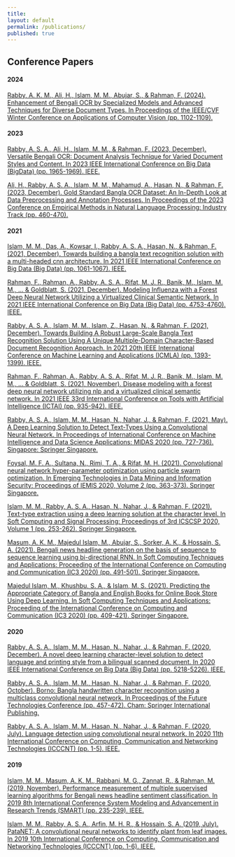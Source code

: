 ```yaml
---
title:
layout: default
permalink: /publications/
published: true
---
```


<!-- ## Journal Papers-->


## Conference Papers

#### 2024
[Rabby, A. K. M., Ali, H., Islam, M. M., Abujar, S., & Rahman, F. (2024). Enhancement of Bengali OCR by Specialized Models and Advanced Techniques for Diverse Document Types. In Proceedings of the IEEE/CVF Winter Conference on Applications of Computer Vision (pp. 1102-1109).](https://openaccess.thecvf.com/content/WACV2024W/WVLL/html/Rabby_Enhancement_of_Bengali_OCR_by_Specialized_Models_and_Advanced_Techniques_WACVW_2024_paper.html)

#### 2023


[Rabby, A. S. A., Ali, H., Islam, M. M., & Rahman, F. (2023, December). Versatile Bengali OCR: Document Analysis Technique for Varied Document Styles and Content. In 2023 IEEE International Conference on Big Data (BigData) (pp. 1965-1969). IEEE.](https://ieeexplore.ieee.org/abstract/document/10386582)


[Ali, H., Rabby, A. S. A., Islam, M. M., Mahamud, A., Hasan, N., & Rahman, F. (2023, December). Gold Standard Bangla OCR Dataset: An In-Depth Look at Data Preprocessing and Annotation Processes. In Proceedings of the 2023 Conference on Empirical Methods in Natural Language Processing: Industry Track (pp. 460-470).](https://aclanthology.org/2023.emnlp-industry.44/)

#### 2021
[Islam, M. M., Das, A., Kowsar, I., Rabby, A. S. A., Hasan, N., & Rahman, F. (2021, December). Towards building a bangla text recognition solution with a multi-headed cnn architecture. In 2021 IEEE International Conference on Big Data (Big Data) (pp. 1061-1067). IEEE.](https://ieeexplore.ieee.org/abstract/document/9671653)

[Rahman, F., Rahman, A., Rabby, A. S. A., Rifat, M. J. R., Banik, M., Islam, M. M., ... & Goldblatt, S. (2021, December). Modeling Influenza with a Forest Deep Neural Network Utilizing a Virtualized Clinical Semantic Network. In 2021 IEEE International Conference on Big Data (Big Data) (pp. 4753-4760). IEEE.](https://ieeexplore.ieee.org/abstract/document/9671507)

[Rabby, A. S. A., Islam, M. M., Islam, Z., Hasan, N., & Rahman, F. (2021, December). Towards Building A Robust Large-Scale Bangla Text Recognition Solution Using A Unique Multiple-Domain Character-Based Document Recognition Approach. In 2021 20th IEEE International Conference on Machine Learning and Applications (ICMLA) (pp. 1393-1399). IEEE.](https://ieeexplore.ieee.org/abstract/document/9680139)

[Rahman, F., Rahman, A., Rabby, A. S. A., Rifat, M. J. R., Banik, M., Islam, M. M., ... & Goldblatt, S. (2021, November). Disease modeling with a forest deep neural network utilizing nlp and a virtualized clinical semantic network. In 2021 IEEE 33rd International Conference on Tools with Artificial Intelligence (ICTAI) (pp. 935-942). IEEE.](https://ieeexplore.ieee.org/abstract/document/9643218)


[Rabby, A. S. A., Islam, M. M., Hasan, N., Nahar, J., & Rahman, F. (2021, May). A Deep Learning Solution to Detect Text-Types Using a Convolutional Neural Network. In Proceedings of International Conference on Machine Intelligence and Data Science Applications: MIDAS 2020 (pp. 727-736). Singapore: Springer Singapore.](https://link.springer.com/chapter/10.1007/978-981-33-4087-9_58)


[Foysal, M. F. A., Sultana, N., Rimi, T. A., & Rifat, M. H. (2021). Convolutional neural network hyper-parameter optimization using particle swarm optimization. In Emerging Technologies in Data Mining and Information Security: Proceedings of IEMIS 2020, Volume 2 (pp. 363-373). Springer Singapore.](https://link.springer.com/chapter/10.1007/978-981-33-4367-2_35)

[Islam, M. M., Rabby, A. S. A., Hasan, N., Nahar, J., & Rahman, F. (2021). Text-type extraction using a deep learning solution at the character level. In Soft Computing and Signal Processing: Proceedings of 3rd ICSCSP 2020, Volume 1 (pp. 253-262). Springer Singapore.](https://link.springer.com/chapter/10.1007/978-981-33-6912-2_23)


[Masum, A. K. M., Majedul Islam, M., Abujar, S., Sorker, A. K., & Hossain, S. A. (2021). Bengali news headline generation on the basis of sequence to sequence learning using bi-directional RNN. In Soft Computing Techniques and Applications: Proceeding of the International Conference on Computing and Communication (IC3 2020) (pp. 491-501). Springer Singapore.](https://link.springer.com/chapter/10.1007/978-981-15-7394-1_45)

[Majedul Islam, M., Khushbu, S. A., & Islam, M. S. (2021). Predicting the Appropriate Category of Bangla and English Books for Online Book Store Using Deep Learning. In Soft Computing Techniques and Applications: Proceeding of the International Conference on Computing and Communication (IC3 2020) (pp. 409-421). Springer Singapore.]( https://link.springer.com/chapter/10.1007/978-981-15-7394-1_39 )

#### 2020

[Rabby, A. S. A., Islam, M. M., Hasan, N., Nahar, J., & Rahman, F. (2020, December). A novel deep learning character-level solution to detect language and printing style from a bilingual scanned document. In 2020 IEEE International Conference on Big Data (Big Data) (pp. 5218-5226). IEEE.](https://ieeexplore.ieee.org/abstract/document/9117477)


[Rabby, A. S. A., Islam, M. M., Hasan, N., Nahar, J., & Rahman, F. (2020, October). Borno: Bangla handwritten character recognition using a multiclass convolutional neural network. In Proceedings of the Future Technologies Conference (pp. 457-472). Cham: Springer International Publishing.](https://link.springer.com/chapter/10.1007/978-3-030-63128-4_35)

[Rabby, A. S. A., Islam, M. M., Hasan, N., Nahar, J., & Rahman, F. (2020, July). Language detection using convolutional neural network. In 2020 11th International Conference on Computing, Communication and Networking Technologies (ICCCNT) (pp. 1-5). IEEE.](https://ieeexplore.ieee.org/abstract/document/9225610)

#### 2019

[Islam, M. M., Masum, A. K. M., Rabbani, M. G., Zannat, R., & Rahman, M. (2019, November). Performance measurement of multiple supervised learning algorithms for Bengali news headline sentiment classification. In 2019 8th International Conference System Modeling and Advancement in Research Trends (SMART) (pp. 235-239). IEEE.](https://ieeexplore.ieee.org/abstract/document/9117477)

[Islam, M. M., Rabby, A. S. A., Arfin, M. H. R., & Hossain, S. A. (2019, July). PataNET: A convolutional neural networks to identify plant from leaf images. In 2019 10th International Conference on Computing, Communication and Networking Technologies (ICCCNT) (pp. 1-6). IEEE.](https://ieeexplore.ieee.org/abstract/document/8944667)
<!--  Lorenzo Carnevale, Luisa Damiano, Antonio Fleres, and Massimo Villari. “*Visitor Artwork Ambient and how Making New Functions of Cultural Heritage by Using Augmented Reality within an Ambient Intelligence*”. 2021 IEEE International Symposium on Mixed and Augmented Reality Adjunct (ISMAR-Adjunct). October 2021, pp. 8-12 (doi: [10.1109/ISMAR-Adjunct54149.2021.00013](https://doi.org/10.1109/ISMAR-Adjunct54149.2021.00013))-->
